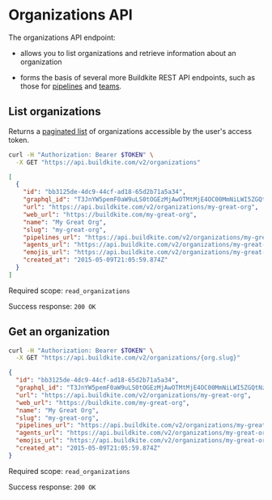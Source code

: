 # Organizations API

The organizations API endpoint:

- allows you to list organizations and retrieve information about an organization

- forms the basis of several more Buildkite REST API endpoints, such as those for [pipelines](/docs/apis/rest-api/pipelines) and [teams](/docs/apis/rest-api/teams).

## List organizations

Returns a [paginated list](<%= paginated_resource_docs_url %>) of organizations accessible by the user's access token.

```bash
curl -H "Authorization: Bearer $TOKEN" \
  -X GET "https://api.buildkite.com/v2/organizations"
```

```json
[
  {
    "id": "bb3125de-4dc9-44cf-ad18-65d2b71a5a34",
    "graphql_id": "T3JnYW5pemF0aW9uLS0tOGEzMjAwOTMtMjE4OC00MmNiLWI5ZGQtNzE4NjZjZTYyYjA4",
    "url": "https://api.buildkite.com/v2/organizations/my-great-org",
    "web_url": "https://buildkite.com/my-great-org",
    "name": "My Great Org",
    "slug": "my-great-org",
    "pipelines_url": "https://api.buildkite.com/v2/organizations/my-great-org/pipelines",
    "agents_url": "https://api.buildkite.com/v2/organizations/my-great-org/agents",
    "emojis_url": "https://api.buildkite.com/v2/organizations/my-great-org/emojis",
    "created_at": "2015-05-09T21:05:59.874Z"
  }
]
```

Required scope: `read_organizations`

Success response: `200 OK`

## Get an organization

```bash
curl -H "Authorization: Bearer $TOKEN" \
  -X GET "https://api.buildkite.com/v2/organizations/{org.slug}"
```

```json
{
  "id": "bb3125de-4dc9-44cf-ad18-65d2b71a5a34",
  "graphql_id": "T3JnYW5pemF0aW9uLS0tOGEzMjAwOTMtMjE4OC00MmNiLWI5ZGQtNzE4NjZjZTYyYjA4",
  "url": "https://api.buildkite.com/v2/organizations/my-great-org",
  "web_url": "https://buildkite.com/my-great-org",
  "name": "My Great Org",
  "slug": "my-great-org",
  "pipelines_url": "https://api.buildkite.com/v2/organizations/my-great-org/pipelines",
  "agents_url": "https://api.buildkite.com/v2/organizations/my-great-org/agents",
  "emojis_url": "https://api.buildkite.com/v2/organizations/my-great-org/emojis",
  "created_at": "2015-05-09T21:05:59.874Z"
}
```

Required scope: `read_organizations`

Success response: `200 OK`
